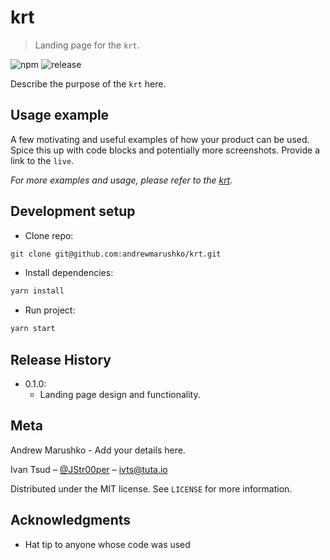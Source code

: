 # krt

> Landing page for the `krt`.

![npm](https://img.shields.io/badge/npm-5.6.0-green.svg)
![release](https://img.shields.io/badge/release-0.1.0-blue.svg)

Describe the purpose of the `krt` here.

## Usage example

A few motivating and useful examples of how your product can be used. Spice this up with code blocks and potentially more screenshots. Provide a link to the `live`.

_For more examples and usage, please refer to the [krt](https://liveexample.com)._

## Development setup

- Clone repo:

```sh
git clone git@github.com:andrewmarushko/krt.git
```

- Install dependencies:

```sh
yarn install
```

- Run project:

```sh
yarn start
```

## Release History

- 0.1.0:
  - Landing page design and functionality.

## Meta

Andrew Marushko - Add your details here.

Ivan Tsud – [@JStr00per](https://twitter.com/JStr00per) – ivts@tuta.io

Distributed under the MIT license. See `LICENSE` for more information.

## Acknowledgments

- Hat tip to anyone whose code was used
